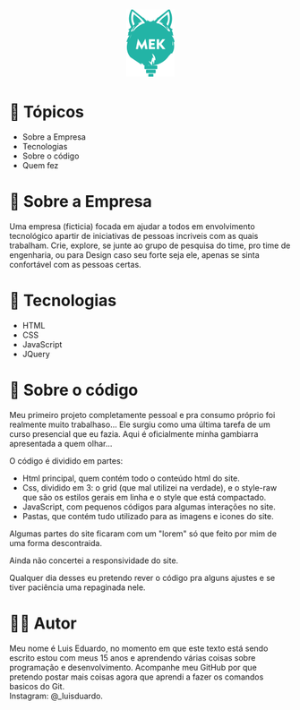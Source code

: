 <h1 align= "center">
<img src="imgs/Logo.svg"> 
</h1>

# 📑 Tópicos

- Sobre a Empresa
- Tecnologias
- Sobre o código
- Quem fez

# 📄 Sobre a Empresa

Uma empresa (ficticia) focada em ajudar a todos em envolvimento tecnológico apartir de iniciativas de pessoas incriveis com as quais trabalham. Crie, explore, se junte ao grupo de pesquisa do time, pro time de engenharia, ou para Design caso seu forte seja ele, apenas se sinta confortável com as pessoas certas.

# 🚀 Tecnologias

- HTML
- CSS 
- JavaScript
- JQuery

# 🔨 Sobre o código

Meu primeiro projeto completamente pessoal e pra consumo próprio foi realmente muito trabalhaso... Ele surgiu como uma última tarefa de um curso presencial que eu fazia. Aqui é oficialmente minha gambiarra apresentada a quem olhar... 

O código é dividido em partes:

- Html principal, quem contém todo o conteúdo html do site.
- Css, dividido em 3: o grid (que mal utilizei na verdade), e o style-raw que são os estilos gerais em linha e o style que está compactado.
- JavaScript, com pequenos códigos para algumas interações no site.
- Pastas, que contém tudo utilizado para as imagens e icones do site.

Algumas partes do site ficaram com um "lorem" só que feito por mim de uma forma descontraida. 

Ainda não concertei a responsividade do site.

Qualquer dia desses eu pretendo rever o código pra alguns ajustes e se tiver paciência uma repaginada nele.

# 👨‍💻 Autor 

Meu nome é Luis Eduardo, no momento em que este texto está sendo escrito estou com meus 15 anos e aprendendo várias coisas sobre programação e desenvolvimento. Acompanhe meu GitHub por que pretendo postar mais coisas agora que aprendi a fazer os comandos basicos do Git. <br>
Instagram: @_luisduardo.
